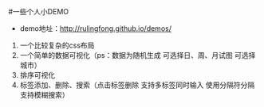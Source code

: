 #一些个人小DEMO

- demo地址：http://rulingfong.github.io/demos/

1. 一个比较复杂的css布局
2. 一个简单的数据可视化（ps：数据为随机生成 可选择日、周、月试图 可选择城市）
3. 排序可视化
4. 标签添加、删除、搜索（点击标签删除 支持多标签同时输入 使用分隔符分隔 支持模糊搜索）
